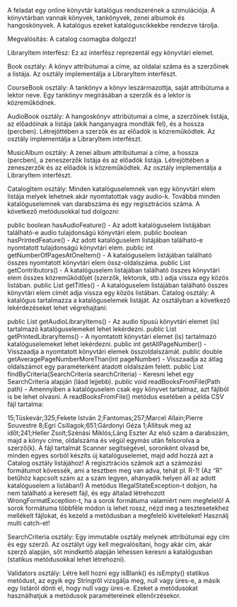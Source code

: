 A feladat egy online könyvtár katalógus rendszerének a szimulációja. A könyvtárban vannak könyvek, tankönyvek, zenei albumok és hangoskönyvek. A katalógus ezeket katalóguscikkekbe rendezve tárolja.



Megvalósítás:
A catalog csomagba dolgozz!

LibraryItem interfész: Ez az interfész reprezentál egy könyvtári elemet.

Book osztály: A könyv attribútumai a címe, az oldalai száma és a szerzőinek a listája. Az osztály implementálja a LibraryItem interfészt.

CourseBook osztály: A tankönyv a könyv leszármazottja, saját attribútuma a lektor neve. Egy tankönyv megírásában a szerzők és a lektor is közreműködnek.

AudioBook osztály: A hangoskönyv attribútumai a címe, a szerzőinek listája, az előadóinak a listája (akik hanganyagra mondták fel), és a hossza (percben). Létrejöttében a szerzők és az előadók is közreműködtek. Az osztály implementálja a LibraryItem interfészt.

MusicAlbum osztály: A zenei album attribútumai a címe, a hossza (percben), a zeneszerzők listája és az előadók listája. Létrejöttében a zeneszerzők és az előadók is közreműködtek. Az osztály implementálja a LibraryItem interfészt.

CatalogItem osztály: Minden katalóguselemnek van egy könyvtári elem listája melyek lehetnek akár nyomtatottak vagy audio-k. Továbbá minden katalóguselemnek van darabszáma és egy regisztrációs száma. A következő metódusokkal tud dolgozni:

public boolean hasAudioFeature() - Az adott katalóguselem listájában található-e audio tulajdonságú könyvtári elem.
public boolean hasPrintedFeature() - Az adott katalóguselem listájában található-e nyomtatott tulajdonságú könyvtári elem.
public int getNumberOfPagesAtOneItem() - A katalóguselem listájában található összes nyomtatott könyvtári elem össz-oldalszáma.
public List<String> getContributors() - A katalóguselem listájában található összes könyvtári elem összes közreműködőjét (szerzők, lektorok, stb.) adja vissza egy közös listában.
public List<String> getTitles() - A katalóguselem listájában található összes könyvtári elem címét adja vissza egy közös listában.
Catalog osztály: A katalógus tartalmazza a katalóguselemek listáját. Az osztályban a következő lekérdezéseket lehet végrehajtani:

public List<CatalogItem> getAudioLibraryItems() - Az audio típusú könyvtári elemet (is) tartalmazó katalóguselemeket lehet lekérdezni.
public List<CatalogItem> getPrintedLibraryItems() - A nyomtatott könyvtári elemet (is) tartalmazó katalóguselemeket lehet lekérdezni.
public int getAllPageNumber() - Visszaadja a nyomtatott könyvtári elemek összoldalszámát.
public double getAveragePageNumberMoreThan(int pageNumber) - Visszaadja az átlag oldalszámot egy paraméterként átadott oldalszám felett.
public List<CatalogItem> findByCriteria(SearchCriteria searchCriteria) - Keresni lehet egy SearchCriteria alapján (lásd lejjebb).
public void readBooksFromFile(Path path) - Amennyiben a katalóguselem csak egy könyvet tartalmaz, azt fájlból is be lehet olvasni.
A readBooksFromFile() metódus esetében a példa CSV fájl tartalma:

15;Tüskevár;325;Fekete István
2;Fantomas;257;Marcel Allain;Pierre Souvestre
8;Egri Csillagok;651;Gárdonyi Géza
1;Állítsuk meg az időt;241;Heller Zsolt;Szénási Miklós;Láng Eszter
Az első szám a darabszám, majd a könyv címe, oldalszáma és végül egymás után felsorolva a szerző(k). A fájl tartalmát Scanner segítségével, soronként olvasd be, minden egyes sorból készíts új katalóguselemet, majd add hozzá azt a Catalog osztály listájához! A regisztrációs számok azt a számozási formátumot kövessék, ami a tesztben meg van adva, tehát pl. R-1! (Az “R” betűhöz kapcsolt szám az a szám legyen, ahányadik helyen áll az adott katalóguselem a listában!) A metódus IllegalStateException-t dobjon, ha nem található a keresett fájl, és egy általad létrehozott WrongFormatException-t, ha a sorok formátuma valamiért nem megfelelő! A sorok formátuma többféle módon is lehet rossz, nézd meg a tesztesetekhez mellékelt fájlokat, és kezeld a metódusban a megfelelő kivételeket! Használj multi catch-et!

SearchCriteria osztály: Egy immutable osztály melynek attribútumai egy cím és egy szerző. Az osztályt úgy kell megvalósítani, hogy akár cím, akár szerző alapján, sőt mindkettő alapján lehessen keresni a katalógusban (statikus metódusokkal lehet létrehozni).

Validators osztály: Létre kell hozni egy isBlank() és isEmpty() statikus metódust, az egyik egy Stringről vizsgálja meg, null vagy üres-e, a másik egy listáról dönti el, hogy null vagy üres-e. Ezeket a metódusokat használhatjuk a metódusok paramétereinek ellenőrzésekor.